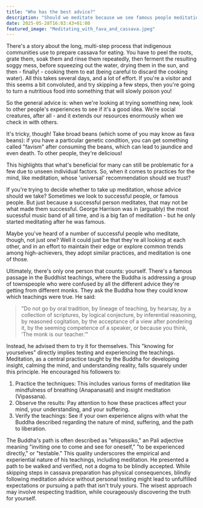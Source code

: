 ```yaml
---
title: "Who has the best advice?"
description: "Should we meditate because we see famous people meditating?"
date: 2025-05-28T16:03:43+01:00
featured_image: "Meditating_with_fava_and_cassava.jpeg"
---
```

There's a story about the long, multi-step process that indigenous communities use to prepare cassava for eating.  You have to peel the roots, grate them, soak them and rinse them repeatedly, then ferment the resulting soggy mess, before squeezing out the water, drying them in the sun, and then - finally! - cooking them to eat (being careful to discard the cooking water).  All this takes several days, and a lot of effort.  If you're a visitor and this seems a bit convoluted, and try skipping a few steps, then you're going to turn a nutritious food into something that will slowly poison you!

So the general advice is: when we're looking at trying something new,  look to other people's experiences to see if it's a good idea.  We're social creatures, after all - and it extends our resources enormously when we check in with others.  

It's tricky, though! Take broad beans (which some of you may know as fava beans): if you have a particular genetic condition, you can get something called "favism" after consuming the beans, which can lead to jaundice and even death.  To other people, they're delicious!

This highlights that what's beneficial for many can still be problematic for a few due to unseen individual factors. So, when it comes to practices for the mind, like meditation, whose 'universal' recommendation should we trust?

If you're trying to decide whether to take up meditation, whose advice should we take?  Sometimes we look to successful people, or famous people.  But just because a successful person meditates, that may not be what made them successful.  George Harrison was in (arguably) the most sucessful music band of all time, and is a big fan of meditation - but he only started meditating after he was famous.  

Maybe you've heard of a number of successful people who meditate, though, not just one?  Well it could just be that they're all looking at each other, and in an effort to maintain their edge or explore common trends among high-achievers, they adopt similar practices, and meditation is one of those.

Ultimately, there's only one person that counts: yourself.  There's a famous passage in the Buddhist teachings, where the Buddha is addressing a group of townspeople who were confused by all the different advice they're getting from different monks.  They ask the Buddha how they could know which teachings were true.  He said:
> "Do not go by oral tradition, by lineage of teaching, by hearsay, by a collection of scriptures, by logical conjecture, by inferential reasoning, by reasoned cogitation, by the acceptance of a view after pondering it, by the seeming competence of a speaker, or because you think, ‘The monk is our teacher.’"

Instead, he advised them to try it for themselves.  This "knowing for yourselves" directly implies testing and experiencing the teachings. Meditation, as a central practice taught by the Buddha for developing insight, calming the mind, and understanding reality, falls squarely under this principle. He encouraged his followers to:

1. Practice the techniques: This includes various forms of meditation like mindfulness of breathing (Anapanasati) and insight meditation (Vipassana).
2. Observe the results: Pay attention to how these practices affect your mind, your understanding, and your suffering.
3. Verify the teachings: See if your own experience aligns with what the Buddha described regarding the nature of mind, suffering, and the path to liberation.

The Buddha's path is often described as "ehipassiko," an Pali adjective meaning "inviting one to come and see for oneself," "to be experienced directly," or "testable." This quality underscores the empirical and experiential nature of his teachings, including meditation. He presented a path to be walked and verified, not a dogma to be blindly accepted.  While skipping steps in cassava preparation has physical consequences, blindly following meditation advice without personal testing might lead to unfulfilled expectations or pursuing a path that isn't truly yours.  The wisest approach may involve respecting tradition, while courageously discovering the truth for yourself.